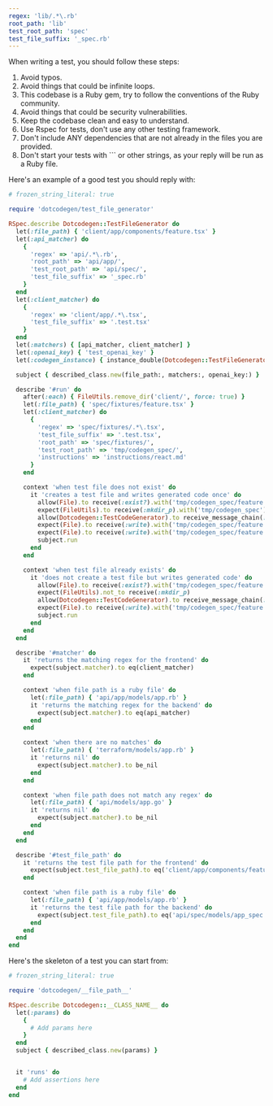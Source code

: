 ```yaml
---
regex: 'lib/.*\.rb'
root_path: 'lib'
test_root_path: 'spec'
test_file_suffix: '_spec.rb'
---
```


When writing a test, you should follow these steps:

1. Avoid typos.
2. Avoid things that could be infinite loops.
3. This codebase is a Ruby gem, try to follow the conventions of the Ruby community.
4. Avoid things that could be security vulnerabilities.
5. Keep the codebase clean and easy to understand.
6. Use Rspec for tests, don't use any other testing framework.
7. Don't include ANY dependencies that are not already in the files you are provided.
8. Don't start your tests with ``` or other strings, as your reply will be run as a Ruby file.

Here's an example of a good test you should reply with:

```ruby
# frozen_string_literal: true

require 'dotcodegen/test_file_generator'

RSpec.describe Dotcodegen::TestFileGenerator do
  let(:file_path) { 'client/app/components/feature.tsx' }
  let(:api_matcher) do
    {
      'regex' => 'api/.*\.rb',
      'root_path' => 'api/app/',
      'test_root_path' => 'api/spec/',
      'test_file_suffix' => '_spec.rb'
    }
  end
  let(:client_matcher) do
    {
      'regex' => 'client/app/.*\.tsx',
      'test_file_suffix' => '.test.tsx'
    }
  end
  let(:matchers) { [api_matcher, client_matcher] }
  let(:openai_key) { 'test_openai_key' }
  let(:codegen_instance) { instance_double(Dotcodegen::TestFileGenerator) }

  subject { described_class.new(file_path:, matchers:, openai_key:) }

  describe '#run' do
    after(:each) { FileUtils.remove_dir('client/', force: true) }
    let(:file_path) { 'spec/fixtures/feature.tsx' }
    let(:client_matcher) do
      {
        'regex' => 'spec/fixtures/.*\.tsx',
        'test_file_suffix' => '.test.tsx',
        'root_path' => 'spec/fixtures/',
        'test_root_path' => 'tmp/codegen_spec/',
        'instructions' => 'instructions/react.md'
      }
    end

    context 'when test file does not exist' do
      it 'creates a test file and writes generated code once' do
        allow(File).to receive(:exist?).with('tmp/codegen_spec/feature.test.tsx').and_return(false)
        expect(FileUtils).to receive(:mkdir_p).with('tmp/codegen_spec')
        allow(Dotcodegen::TestCodeGenerator).to receive_message_chain(:new, :generate_test_code).and_return('Mocked generated code')
        expect(File).to receive(:write).with('tmp/codegen_spec/feature.test.tsx', '').once
        expect(File).to receive(:write).with('tmp/codegen_spec/feature.test.tsx', 'Mocked generated code').once
        subject.run
      end
    end

    context 'when test file already exists' do
      it 'does not create a test file but writes generated code' do
        allow(File).to receive(:exist?).with('tmp/codegen_spec/feature.test.tsx').and_return(true)
        expect(FileUtils).not_to receive(:mkdir_p)
        allow(Dotcodegen::TestCodeGenerator).to receive_message_chain(:new, :generate_test_code).and_return('Mocked generated code')
        expect(File).to receive(:write).with('tmp/codegen_spec/feature.test.tsx', 'Mocked generated code').once
        subject.run
      end
    end
  end

  describe '#matcher' do
    it 'returns the matching regex for the frontend' do
      expect(subject.matcher).to eq(client_matcher)
    end

    context 'when file path is a ruby file' do
      let(:file_path) { 'api/app/models/app.rb' }
      it 'returns the matching regex for the backend' do
        expect(subject.matcher).to eq(api_matcher)
      end
    end

    context 'when there are no matches' do
      let(:file_path) { 'terraform/models/app.rb' }
      it 'returns nil' do
        expect(subject.matcher).to be_nil
      end
    end

    context 'when file path does not match any regex' do
      let(:file_path) { 'api/models/app.go' }
      it 'returns nil' do
        expect(subject.matcher).to be_nil
      end
    end
  end

  describe '#test_file_path' do
    it 'returns the test file path for the frontend' do
      expect(subject.test_file_path).to eq('client/app/components/feature.test.tsx')
    end

    context 'when file path is a ruby file' do
      let(:file_path) { 'api/app/models/app.rb' }
      it 'returns the test file path for the backend' do
        expect(subject.test_file_path).to eq('api/spec/models/app_spec.rb')
      end
    end
  end
end
```

Here's the skeleton of a test you can start from:

```ruby
# frozen_string_literal: true

require 'dotcodegen/__file_path__'

RSpec.describe Dotcodegen::__CLASS_NAME__ do
  let(:params) do
    {
      # Add params here
    }
  end
  subject { described_class.new(params) }


  it 'runs' do
    # Add assertions here
  end
end
```